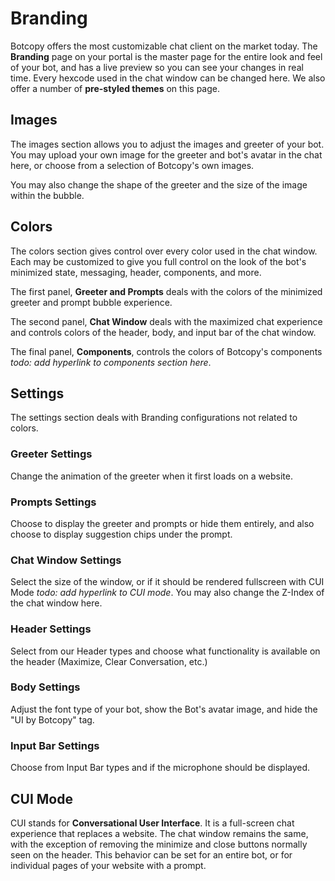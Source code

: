 # Branding
Botcopy offers the most customizable chat client on the market today. The **Branding** page on your portal is the master page for the entire look and feel of your bot, and has a live preview so you can see your changes in real time. Every hexcode used in the chat window can be changed here. We also offer a number of **pre-styled themes** on this page. 

## Images
The images section allows you to adjust the images and greeter of your bot. You may upload your own image for the greeter and bot's avatar in the chat here, or choose from a selection of Botcopy's own images.

You may also change the shape of the greeter and the size of the image within the bubble.

## Colors
The colors section gives control over every color used in the chat window. Each may be customized to give you full control on the look of the bot's minimized state, messaging, header, components, and more.

The first panel, **Greeter and Prompts** deals with the colors of the minimized greeter and prompt bubble experience.

The second panel, **Chat Window** deals with the maximized chat experience and controls colors of the header, body, and input bar of the chat window.

The final panel, **Components**, controls the colors of Botcopy's components *todo: add hyperlink to components section here*.

## Settings
The settings section deals with Branding configurations not related to colors.

### Greeter Settings
Change the animation of the greeter when it first loads on a website.

### Prompts Settings
Choose to display the greeter and prompts or hide them entirely, and also choose to display suggestion chips under the prompt.

### Chat Window Settings
Select the size of the window, or if it should be rendered fullscreen with CUI Mode *todo: add hyperlink to CUI mode*. You may also change the Z-Index of the chat window here.

### Header Settings
Select from our Header types and choose what functionality is available on the header (Maximize, Clear Conversation, etc.)

### Body Settings
Adjust the font type of your bot, show the Bot's avatar image, and hide the "UI by Botcopy" tag.

### Input Bar Settings
Choose from Input Bar types and if the microphone should be displayed.

## CUI Mode
CUI stands for **Conversational User Interface**. It is a full-screen chat experience that replaces a website. The chat window remains the same, with the exception of removing the minimize and close buttons normally seen on the header. This behavior can be set for an entire bot, or for individual pages of your website with a prompt.